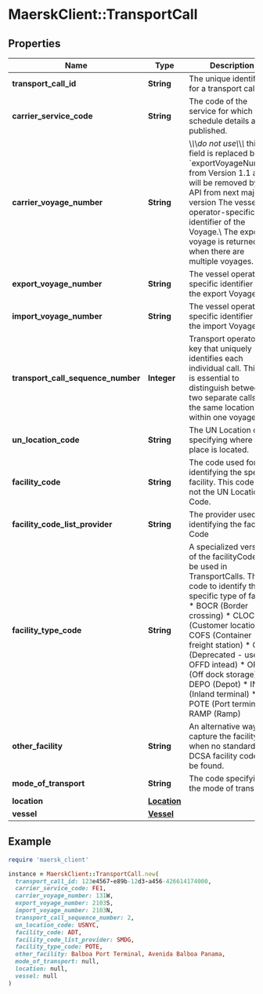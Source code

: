 # MaerskClient::TransportCall

## Properties

| Name | Type | Description | Notes |
| ---- | ---- | ----------- | ----- |
| **transport_call_id** | **String** | The unique identifier for a transport call | [optional] |
| **carrier_service_code** | **String** | The code of the service for which the schedule details are published. | [optional] |
| **carrier_voyage_number** | **String** | \\*\\*\\*do not use\\*\\*\\* this field is replaced by &#x60;exportVoyageNumber&#x60; from Version 1.1 and will be removed by the API from next major version  The vessel operator-specific identifier of the Voyage.\\ The export voyage is returned when there are multiple voyages.  | [optional] |
| **export_voyage_number** | **String** | The vessel operator-specific identifier of the export Voyage. | [optional] |
| **import_voyage_number** | **String** | The vessel operator-specific identifier of the import Voyage. | [optional] |
| **transport_call_sequence_number** | **Integer** | Transport operator&#39;s key that uniquely identifies each individual call. This key is essential to distinguish between two separate calls at the same location within one voyage. | [optional] |
| **un_location_code** | **String** | The UN Location code specifying where the place is located. | [optional] |
| **facility_code** | **String** | The code used for identifying the specific facility. This code is not the UN Location Code. | [optional] |
| **facility_code_list_provider** | **String** | The provider used for identifying the facility Code | [optional] |
| **facility_type_code** | **String** | A specialized version of the facilityCode to be used in TransportCalls. The code to identify the specific type of facility. * BOCR (Border crossing) * CLOC (Customer location) * COFS (Container freight station) * COYA (Deprecated - use OFFD intead) * OFFD (Off dock storage) * DEPO (Depot) * INTE (Inland terminal) * POTE (Port terminal) * RAMP (Ramp)  | [optional] |
| **other_facility** | **String** | An alternative way to capture the facility when no standardized DCSA facility code can be found. | [optional] |
| **mode_of_transport** | **String** | The code specifying the mode of transport. |  |
| **location** | [**Location**](Location.md) |  | [optional] |
| **vessel** | [**Vessel**](Vessel.md) |  | [optional] |

## Example

```ruby
require 'maersk_client'

instance = MaerskClient::TransportCall.new(
  transport_call_id: 123e4567-e89b-12d3-a456-426614174000,
  carrier_service_code: FE1,
  carrier_voyage_number: 131W,
  export_voyage_number: 2103S,
  import_voyage_number: 2103N,
  transport_call_sequence_number: 2,
  un_location_code: USNYC,
  facility_code: ADT,
  facility_code_list_provider: SMDG,
  facility_type_code: POTE,
  other_facility: Balboa Port Terminal, Avenida Balboa Panama,
  mode_of_transport: null,
  location: null,
  vessel: null
)
```

